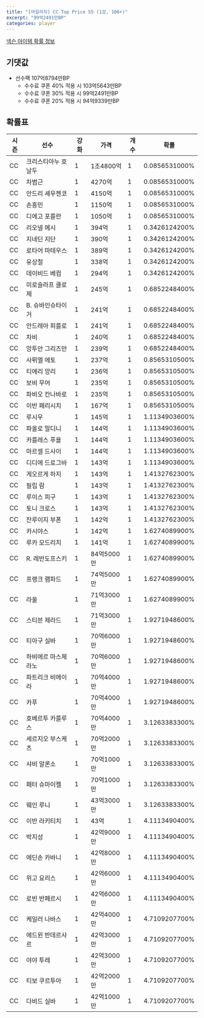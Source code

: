 ```yaml
---
title: "[마일리지] CC Top Price 55 (1강, 106+)"
excerpt: "99억2491만BP"
categories: player
---
```

[넥슨 아이템 확률 정보](http://iteminfo.nexon.com/probability/fo4?sn=7212)

## 기댓값
- 선수팩 107억8794만BP
  - 수수료 쿠폰 40% 적용 시 103억5643만BP
  - 수수료 쿠폰 30% 적용 시 99억2491만BP
  - 수수료 쿠폰 20% 적용 시 94억9339만BP


## 확률표

|시즌|선수|강화|가격|개수|확률|
|---|---|---|---|---|---|
|CC|크리스티아누 호날두|1|1조4800억|1|0.0856531000%|
|CC|차범근|1|4270억|1|0.0856531000%|
|CC|안드리 셰우첸코|1|4150억|1|0.0856531000%|
|CC|손흥민|1|1150억|1|0.0856531000%|
|CC|디에고 포를란|1|1050억|1|0.0856531000%|
|CC|리오넬 메시|1|394억|1|0.3426124200%|
|CC|지네딘 지단|1|390억|1|0.3426124200%|
|CC|로타어 마테우스|1|389억|1|0.3426124200%|
|CC|유상철|1|338억|1|0.3426124200%|
|CC|데이비드 베컴|1|294억|1|0.3426124200%|
|CC|미로슬라프 클로제|1|245억|1|0.6852248400%|
|CC|B. 슈바인슈타이거|1|241억|1|0.6852248400%|
|CC|안드레아 피를로|1|241억|1|0.6852248400%|
|CC|차비|1|240억|1|0.6852248400%|
|CC|앙투안 그리즈만|1|239억|1|0.6852248400%|
|CC|사뮈엘 에토|1|237억|1|0.8565310500%|
|CC|티에리 앙리|1|236억|1|0.8565310500%|
|CC|보비 무어|1|235억|1|0.8565310500%|
|CC|파비오 칸나바로|1|235억|1|0.8565310500%|
|CC|이반 페리시치|1|167억|1|0.8565310500%|
|CC|루시우|1|145억|1|1.1134903600%|
|CC|파올로 말디니|1|144억|1|1.1134903600%|
|CC|카를레스 푸욜|1|144억|1|1.1134903600%|
|CC|마르셀 드사이|1|144억|1|1.1134903600%|
|CC|디디에 드로그바|1|143억|1|1.1134903600%|
|CC|게오르게 하지|1|143억|1|1.4132762300%|
|CC|필립 람|1|143억|1|1.4132762300%|
|CC|루이스 피구|1|143억|1|1.4132762300%|
|CC|토니 크로스|1|143억|1|1.4132762300%|
|CC|잔루이지 부폰|1|142억|1|1.4132762300%|
|CC|카시야스|1|142억|1|1.6274089900%|
|CC|루카 모드리치|1|141억|1|1.6274089900%|
|CC|R. 레반도프스키|1|84억5000만|1|1.6274089900%|
|CC|프랭크 램파드|1|74억5000만|1|1.6274089900%|
|CC|라울|1|71억3000만|1|1.6274089900%|
|CC|스티븐 제라드|1|71억3000만|1|1.9271948600%|
|CC|티아구 실바|1|70억6000만|1|1.9271948600%|
|CC|하비에르 마스체라노|1|70억6000만|1|1.9271948600%|
|CC|파트리크 비에이라|1|70억4000만|1|1.9271948600%|
|CC|카푸|1|70억4000만|1|1.9271948600%|
|CC|호베르투 카를루스|1|70억4000만|1|3.1263383300%|
|CC|세르지오 부스케츠|1|70억2000만|1|3.1263383300%|
|CC|샤비 알론소|1|70억1000만|1|3.1263383300%|
|CC|페터 슈마이켈|1|70억1000만|1|3.1263383300%|
|CC|웨인 루니|1|43억3000만|1|3.1263383300%|
|CC|이반 라키티치|1|43억|1|4.1113490400%|
|CC|박지성|1|42억9000만|1|4.1113490400%|
|CC|에딘손 카바니|1|42억8000만|1|4.1113490400%|
|CC|위고 요리스|1|42억6000만|1|4.1113490400%|
|CC|로빈 반페르시|1|42억6000만|1|4.1113490400%|
|CC|케일러 나바스|1|42억4000만|1|4.7109207700%|
|CC|에드윈 반데르사르|1|42억3000만|1|4.7109207700%|
|CC|야야 투레|1|42억3000만|1|4.7109207700%|
|CC|티보 쿠르투아|1|42억2000만|1|4.7109207700%|
|CC|다비드 실바|1|42억1000만|1|4.7109207700%|

